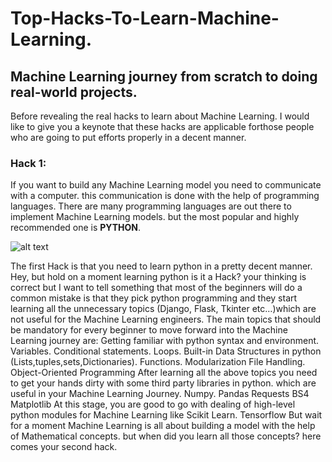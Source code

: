 # Top-Hacks-To-Learn-Machine-Learning.

## Machine Learning journey from scratch to doing real-world projects.

Before revealing the real hacks to learn about Machine Learning. 
I would like to give you a keynote that these hacks are applicable forthose people who are going to put efforts properly in a decent manner.

### Hack 1:

If you want to build any Machine Learning model you need to communicate with a computer. this communication is done with the help of programming languages. 
There are many programming languages are out there to implement Machine Learning models. but the most popular and highly recommended one is **PYTHON**.

![alt text](https://github.com/gyanprakash0221/Top-Hacks-To-Learn-Machine-Learning./blob/main/pexels-christina-morillo-1181671.jpg)


The first Hack is that you need to learn python in a pretty decent manner. Hey, but hold on a moment learning python is it a Hack? your thinking is correct but I want to tell something that most of the beginners will do a common mistake is that they pick python programming and they start learning all the unnecessary topics (Django, Flask, Tkinter etc…)which are not useful for the Machine Learning engineers.
The main topics that should be mandatory for every beginner to move forward into the Machine Learning journey are:
Getting familiar with python syntax and environment.
Variables.
Conditional statements.
Loops.
Built-in Data Structures in python (Lists,tuples,sets,Dictionaries).
Functions.
Modularization
File Handling.
Object-Oriented Programming
After learning all the above topics you need to get your hands dirty with some third party libraries in python. which are useful in your Machine Learning Journey.
Numpy.
Pandas
Requests
BS4
Matplotlib
At this stage, you are good to go with dealing of high-level python modules for Machine Learning like
Scikit Learn.
Tensorflow
But wait for a moment Machine Learning is all about building a model with the help of Mathematical concepts. but when did you learn all those concepts? here comes your second hack.
